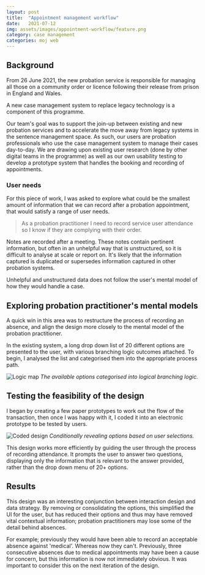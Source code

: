 ```yaml
---
layout: post
title:  "Appointment management workflow"
date:   2021-07-12
img: assets/images/appointment-workflow/feature.png
category: case management
categories: moj web
---
```


## Background
From 26 June 2021, the new probation service is responsible for managing all those on a community order or licence following their release from prison in England and Wales.

A new case management system to replace legacy technology is a component of this programme.

Our team's goal was to support the join-up between existing and new probation services and to accelerate the move away from legacy systems in the sentence management space. As such, our users are probation professionals who use the case management system to manage their cases day-to-day. We are drawing upon existing user research (done by other digital teams in the programme) as well as our own usability testing to develop a prototype system that handles the booking and recording of appointments.

### User needs
For this piece of work, I was asked to explore what could be the smallest amount of information that we can record after a probation appointment, that would satisfy a range of user needs.

> As a probation practitioner I need to record service user attendance so I know if they are complying with their order.

Notes are recorded after a meeting. These notes contain pertinent information, but often in an unhelpful way that is unstructured, so it is difficult to analyse at scale or report on. It's likely that the information captured is duplicated or supersedes information captured in other probation systems.

Unhelpful and unstructured data does not follow the user's mental model of how they would handle a case.

## Exploring probation practitioner's mental models
A quick win in this area was to restructure the process of recording an absence, and align the design more closely to the mental model of the probation practitioner.

In the existing system, a long drop down list of 20 different options are presented to the user, with various branching logic outcomes attached. To begin, I analysed the list and categorised them into the appropriate process path.

![Logic map](/portfolio/assets/images/appointment-workflow/logic_map.png "The available options categorised into logical branching logic")
*The available options categorised into logical branching logic.*

## Testing the feasibility of the design
I began by creating a few paper prototypes to work out the flow of the transaction, then once I was happy with it, I coded it into an electronic prototype to be tested by users.

![Coded design](/portfolio/assets/images/appointment-workflow/update_attendance.png "Conditionally revealing options based on user selections")
*Conditionally revealing options based on user selections.*

This design works more efficiently by guiding the user through the process of recording attendance. It prompts the user to answer two questions, displaying only the information that is relevant to the answer provided, rather than the drop down menu of 20+ options.

## Results

This design was an interesting conjunction between interaction design and data strategy. By removing or consolidating the options, this simplified the UI for the user, but has reduced their options and thus may have removed vital contextual information; probation practitioners may lose some of the detail behind absences. 

For example; previously they would have been able to record an acceptable absence against 'medical'. Whereas now they can't. Previously, three consecutive absences due to medical appointments may have been a cause for concern, but this information is now not immediately obvious. It was important to consider this on the next iteration of the design.
